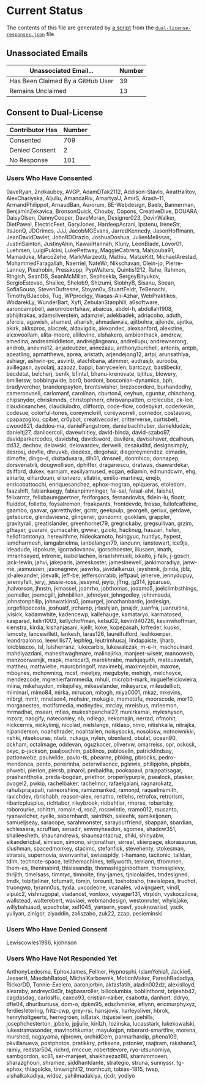 # Current Status

The contents of this file are generated by [a script](scripts/summarize-dual-license-responses.js)
from the [`dual-license-responses.json`](data/dual-license-responses.json) file.

## Unassociated Emails

| Unassociated Email... | Number |
| --- | --- |
| Has Been Claimed By a GitHub User | 39 |
| Remains Unclaimed | 13 |

## Consent to Dual-License

| Contributor Has | Number |
| --- | --- |
| Consented | 709 |
| Denied Consent | 2 |
| No Response | 101 |

### Users Who Have Consented
0aveRyan, 2ndkauboy, AVGP, AdamDTak2112, Addison-Stavlo, AiratHalitov, AlexChariyska, Aljullu, AmandaRiu, AmartyaU, AmirS, Arash-11, ArmandPhilippot, ArnaudBan, Aurorum, BE-Webdesign, Baelx, Bannerman, BenjaminZekavica, BronsonQuick, Chouby, Copons, CreativeDive, DOUARA, DaisyOlsen, DannyCooper, DaveMoran, Designer023, DevinWalker, DietPawel, ElectricFeet, GaryJones, HardeepAsrani, Ipstenu, IreneStr, ItsJonQ, JDGrimes, JJJ, JacobMGEvans, JarredKennedy, JasonHoffmann, JeanDavidDaviet, JohnRDOrazio, JoshuaDoshua, JulienMelissas, JustinSainton, JustinyAhin, KawaiiHannah, Kluny, LeonBlade, Lovor01, Luehrsen, LuigiPulcini, LukePettway, MaggieCabrera, Mahjouba91, Mamaduka, MarcoZehe, MarkMarzeotti, Mathiu, MatzeKitt, MichaelArestad, MohammedFaragallah, Naerriel, NateWr, Nikschavan, Olein-jp, Pierre-Lannoy, Pixelrobin, Presskopp, PypWalters, Quintis1212, Rahe, Rahmon, Ringish, SeanDS, SeanMcMillan, Sephsekla, SergeyBiryukov, SergioEstevao, Shailee, Shelob9, Shizumi, SiobhyB, Sisanu, Soean, SofiaSousa, StevenDufresne, Stoyan0v, StuartFeldt, TeBenachi, TimothyBJacobs, Tug, WPprodigy, Waqas-Ali-Azhar, WebPraktikos, WodarekLy, WunderBart, Xyfi, ZebulanStanphill, a6software, aaroncampbell, aaronrobertshaw, abaicus, abdel-h, abdullah1908, abhijitrakas, adamsilverstein, adamziel, adekbadek, adriacobo, aduth, afercia, agawish, ahamed, aharish, ahmadawais, ajitbohra, ajlende, ajotka, akirk, akkspros, alaczek, aldavigdis, alexandec, alexsanford, alexstine, alexwoollam, alita-moore, allilevine, alshakero, ambienthack, amdrew, amedina, andreamiddleton, andreiglingeanu, andreilupu, andrewserong, androb, anevins12, anjadeubzer, annezazu, anthonyburchell, antonis, antpb, apeatling, apmatthews, aprea, aristath, arjendejong12, artpi, arunsathiya, ashiagr, ashwin-pc, asvinb, atachibana, atimmer, audrasjb, aurooba, avillegasn, ayoolatj, azaozz, bappi, barryceelen, bartczyz, bastibeckr, becdetat, belcherj, benlk, bfintal, bhanu-krenovate, bjtitus, blowery, bmillersw, bobbingwide, bor0, bordoni, bosconian-dynamics, bph, bradyvercher, brandonpayton, brentswisher, brezocordero, burhandodhy, cameronvoell, carlomanf, carolinan, cburton4, ceyhun, cguntur, chinchang, chipsnyder, chriskmnds, christophherr, chrisvanpatten, circlecube, ck-lee, claudiosanches, claudiulodro, cliffordp, code-flow, codebykat, coderkevin, codesue, colorful-tones, coreymckrill, coreyworrell, cornedor, costasovo, cpapazoglou, cpiber, cr0ybot, creativecoder, critterverse, curtisbelt, cwood821, daddou-ma, danielFangstrom, danielbachhuber, danieldudzic, danieltj27, daniloercoli, davewhitley, david-binda, david-szabo97, davidparkercodes, davidshq, davidsword, davilera, davisshaver, dcalhoun, dd32, dechov, delawski, delowardev, derweili, desaiuditd, designsimply, desrosj, devfle, dhruvkb, diedexx, diegohaz, diegoreymendez, dimadin, dimofte, dingo-d, dixitadusara, dlh01, dmsnell, donmhico, donnapep, dorsvenabili, dougwollison, dphiffer, draganescu, dratwas, dsawardekar, dsifford, dukex, earnjam, easilyamused, ecgan, ediamin, edmundcwm, ehg, eiriarte, elhardoum, eliorivero, ellatrix, emilio-martinez, enejb, enricobattocchi, enriquesanchez, ephox-mogran, epiqueras, etoledom, faazshift, fabiankaegy, fabianpimminger, fai-sal, faisal-alvi, faishal, felixarntz, felixbaumgaertner, feriforgacs, fernandovbs, fklein-lu, flootr, fluiddot, folletto, foysalremon, freakpants, frontdevde, frosso, fullofcaffeine, gaambo, gaavar, garretthyder, gchtr, geekpulp, georgeh, geriux, getdave, getsource, glendaviesnz, glingener, gonzomir, gooklani, grappler, gravityrail, greatislander, greenhornet79, gregrickaby, gregsullivan, grzim, gthayer, guarani, gumacahin, gwwar, gziolo, hacknug, haszari, helen, hellofromtonya, herewithme, hideokamoto, hsingyuc, huntlyc, hypest, iamdharmesh, iamgabrielma, ianbelanger79, iandunn, ianstewart, ice9js, ideadude, idpokute, igorradovanov, igorschoester, illusaen, imath, imranhsayed, intronic, isabellachen, israelshmueli, ixkaito, j-falk, j-gosch, jack-lewin, jahvi, jakeparis, jameskoster, jameslnewell, jankimoradiya, janw-me, jasmussen, jasonagnew, jaswrks, javidalkaruzi, jayshenk, jbinda, jblz, jd-alexander, jdevalk, jeff-be, jeffersonrabb, jeffpaul, jeherve, jennydupuy, jeremyfelt, jeryj, jessie-ross, jessynd, jeyip, jffng, jg314, jgcaruso, jhalvorson, jhnstn, jkmassel, joanrho, jobthomas, jodamo5, joelclimbsthings, joemaller, joemcgill, johnbillion, johndyer, johngodley, johnmaeda, johnstonphilip, johnwatkins0, jomurgel, jonathanbardo, jordesign, jorgefilipecosta, joshuatf, jrchamp, jrtashjian, jsnajdr, juanfra, juanruitina, jvisick, kadamwhite, kadencewp, kallehauge, kamataryo, karmatosed, kasparsd, kelin1003, kellychoffman, kelsu02, kevin940726, kevinwhoffman, kienstra, kirdia, kishanjasani, kjellr, koke, kopepasah, krfreder, kuoko, lamosty, lancewillett, lankesh, laras126, laurelfulford, leahkoerper, leandroalonso, leewillis77, lephleg, leutrimhusaj, lindapaiste, ljharb, loicblascos, lsl, luisherranz, lukecarbis, lukewalczak, m-e-h, machouinard, mahdiyazdani, maheshwaghmare, malinajirka, manjeet-wisetr, manooweb, manzoorwanijk, mapk, marecar3, marekhrabe, markjaquith, mateuswetah, mattheu, mattwiebe, maurobringolf, maximebj, maximejobin, maxme, mboynes, mchowning, mcsf, meetjey, megubyte, mehigh, melchoyce, mendezcode, mgrenierfarmmedia, mhull, microbit-mark, miguelfeliciovieira, miina, mikehaydon, mikejolley, mikeselander, mikeyarce, milesdelliott, miminari, mimo84, mirka, mirucon, mitogh, miya0001, mkaz, mkevins, mlbrgl, mmtr, mnelson4, mohsinr, mokagio, momotofu, moorscode, mor10, morganestes, motifsmedia, motleydev, mrclay, mreishus, mrleemon, mrmadhat, msaari, mtias, mukeshpanchal27, munirkamal, myleshyson, mzorz, naogify, nateconley, nb, ndiego, nekomajin, nerrad, nfmohit, nickcernis, nickylimjj, nicolad, nielslange, niklasp, ninio, nitishkaila, nitrajka, njpanderson, noahshrader, noahtallen, noisysocks, nosolosw, notnownikki, nshki, ntsekouras, ntwb, nukaga, nylen, obenland, obulat, ocean90, ockham, octalmage, oddevan, oguzkocer, olivervw, omarreiss, opr, oskosk, oxyc, p-jackson, paaljoachim, pablinos, pabloselin, patricklindsay, pattonwebz, paulwilde, pavlo-tk, pbearne, pbking, pbrocks, pedro-mendonca, pento, pereirinha, peterwilsoncc, pglewis, philipjohn, phpbits, phwebi, pierlon, piersb, pinarol, pmbaldha, pookapaul, prajapatisagar, prashanttholia, preda-bogdan, priethor, properlypurple, psealock, ptasker, pvogel2, pwkip, rachelbaker, rachelmcr, rafaelgalani, ragnarokatz, rahulsprajapati, raineorshine, ramizmanked, ramonjd, raquelmsmith, ravichdev, rbrishabh, reason-alex, renatho, retlehs, retrofox, retrorism, ribaricplusplus, richtabor, rileybrook, riobahtiar, rmorse, robertsky, roborourke, rohittm, romain-d, roo2, rosswintle, rramo012, rsusanto, ryanwelcher, ryelle, sabernhardt, sainthkh, saleehk, samikeijonen, samueljseay, saracope, sarahmonster, sarayourfriend, sbappan, sbardian, schlessera, scruffian, senadir, sewmyheadon, sgomes, shadow351, shaileesheth, shaunandrews, shaunsantacruz, shiki, shinyabw, sikanderiqbal, simison, simono, sirjonathan, sirreal, skierpage, skorasaurus, slushman, spacedmonkey, stacimc, stefanfisk, stevehenty, stokesman, strarsis, supernovia, svenvanhal, swissspidy, t-hamano, tacitonic, talldan, tdlm, technote-space, tellthemachines, tellyworth, terriann, tfrommen, them-es, theninabird, thisissandip, thomashigginbotham, thomasplevy, thrijith, timelsass, timmyc, timnolte, tiny-james, tjnicolaides, tmdesigned, tmdk, tobifjellner, tofumatt, tomjn, torounit, toshotosho, travislopes, truchot, truongwp, tyrann0us, tyxla, uxcodeone, vcanales, vdwijngaert, vindl, vipulc2, vishnugopal, vladanost, vonloxx, voyager131, vtrpldn, vyskoczilova, wallstead, walterebert, waviaei, webmandesign, westonruter, whyisjake, willybahuaud, wpscholar, xel1045, yansern, yoavf, youknowriad, yscik, yuliyan, zinigor, ziyaddin, zoliszabo, zuk22, zzap, pesieminski

### Users Who Have Denied Consent
Lewiscowles1986, kjohnson

### Users Who Have Not Responded Yet
AnthonyLedesma, EphoxJames, Fellner, Hypnosphi, IslamYehia1, Jackie6, JesserH, MaedahBatool, MichalKarbownik, MotionMaker, PareshRadadiya, RickorDD, Tonnie-Exelero, aaronjorbin, aktasfatih, aladin002dz, alexislloyd, alexraby, andreyc0d3r, bigbassroller, billcolumbia, boblinthorst, brijeshb42, cagdasdag, carloslfu, caxco93, cristian-raiber, csabotta, danhort, ddryo, dfle04, dhurlburtusa, dom-o, dpkm95, edschminke, eflynn, ericmurphyxyz, ferdiesletering, fritz-cwp, grey-rsi, hansjovis, harleyoliver, hbrok, henryholtgeerts, herregroen, isBatak, itsjusteileen, joehills, josephchesterton, jpbelo, jpjjulie, kirilzh, lozinska, lucasstark, lukekowalski, lukestramasonder, mavinothkumar, mayukojpn, mberard-smartfire, morena, murshed, nagayama, njbrown, orchidGem, parmarhardip, phena109, pkvillanueva, postphotos, pratikkry, prtksxna, pstonier, raajtram, rakshans1, ramiy, redstar504, richrd, rmccue, robertdevore, ryo-utsunomiya, sambgordon, sc81, ser-manjeet, shaikhaezaz80, shamimmoeen, sharazghouri, shramee, siddhantdante, strategio, struna, sunnyssr, tg-ephox, thiagolcks, timwright12, tnorthcutt, tobias-1815, twsp, vishalkakadiya, widoz, yahilmadakiya, rjcdr, yodiyo
